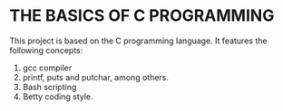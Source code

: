 # THE BASICS OF C PROGRAMMING

This project is based on the C programming language.
It features the following concepts:

1. gcc compiler
2. printf, puts and putchar, among others.
3. Bash scripting
4. Betty coding style.
